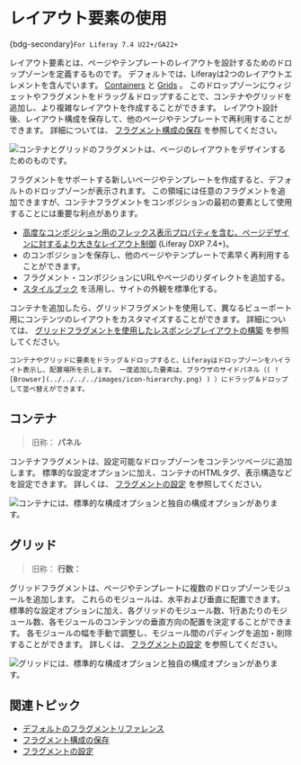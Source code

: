 # レイアウト要素の使用

{bdg-secondary}`For Liferay 7.4 U22+/GA22+`

レイアウト要素とは、ページやテンプレートのレイアウトを設計するためのドロップゾーンを定義するものです。 デフォルトでは、Liferayは2つのレイアウトエレメントを含んでいます。 [Containers](#containers) と [Grids](#grids) 。 このドロップゾーンにウィジェットやフラグメントをドラッグ＆ドロップすることで、コンテナやグリッドを追加し、より複雑なレイアウトを作成することができます。 レイアウト設計後、レイアウト構成を保存して、他のページやテンプレートで再利用することができます。 詳細については、 [フラグメント構成の保存](./saving-fragment-compositions.md) を参照してください。

![コンテナとグリッドのフラグメントは、ページのレイアウトをデザインするためのものです。](./using-layout-elements/images/01.png)

フラグメントをサポートする新しいページやテンプレートを作成すると、デフォルトのドロップゾーンが表示されます。 この領域には任意のフラグメントを追加できますが、コンテナフラグメントをコンポジションの最初の要素として使用することには重要な利点があります。

* [高度なコンポジション用のフレックス表示プロパティを含む、ページデザインに対するより大きなレイアウト制御](./saving-fragment-compositions.md#creating-advanced-compositions-with-the-container-fragment) (Liferay DXP 7.4+)。
* [](./saving-fragment-compositions.md) のコンポジションを保存し、他のページやテンプレートで素早く再利用することができます。
* フラグメント・コンポジションにURLやページのリダイレクトを追加する。
* [スタイルブック](../../../site-appearance/style-books/using-a-style-book-to-standardize-site-appearance.md) を活用し、サイトの外観を標準化する。

コンテナを追加したら、グリッドフラグメントを使用して、異なるビューポート用にコンテンツのレイアウトをカスタマイズすることができます。 詳細については、 [グリッドフラグメントを使用したレスポンシブレイアウトの構築](./../../../optimizing-sites/building-a-responsive-site/building-responsive-layouts-with-the-grid-fragment.md) を参照してください。

```{tip}
コンテナやグリッドに要素をドラッグ＆ドロップすると、Liferayはドロップゾーンをハイライト表示し、配置場所を示します。 一度追加した要素は、ブラウザのサイドパネル（( ![Browser](../../../../images/icon-hierarchy.png) ) ）にドラッグ＆ドロップして並べ替えができます。
```

## コンテナ

> 旧称： **パネル**

コンテナフラグメントは、設定可能なドロップゾーンをコンテンツページに追加します。 標準的な設定オプションに加え、コンテナのHTMLタグ、表示構造などを設定できます。 詳しくは、 [フラグメントの設定](./configuring-fragments.md) を参照してください。

![コンテナには、標準的な構成オプションと独自の構成オプションがあります。](./using-layout-elements/images/02.png)

## グリッド

> 旧称： **行数：**

グリッドフラグメントは、ページやテンプレートに複数のドロップゾーンモジュールを追加します。 これらのモジュールは、水平および垂直に配置できます。 標準的な設定オプションに加え、各グリッドのモジュール数、1行あたりのモジュール数、各モジュールのコンテンツの垂直方向の配置を決定することができます。 各モジュールの幅を手動で調整し、モジュール間のパディングを追加・削除することができます。 詳しくは、 [フラグメントの設定](./configuring-fragments.md) を参照してください。

![グリッドには、標準的な構成オプションと独自の構成オプションがあります。](./using-layout-elements/images/03.png)

## 関連トピック

* [デフォルトのフラグメントリファレンス](./default-fragments-reference.md)
* [フラグメント構成の保存](./saving-fragment-compositions.md)
* [フラグメントの設定](./configuring-fragments.md)
